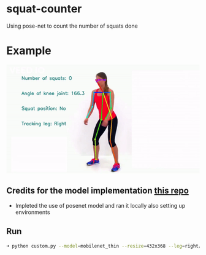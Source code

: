 # squat-counter
Using pose-net to count the number of squats done


# Example

![Demo](squat.gif)

## Credits for the model implementation [this repo](https://github.com/ildoonet/tf-pose-estimation)

- Impleted the use of posenet model and ran it locally also setting up environments

## Run
```bash
➜ python custom.py --model=mobilenet_thin --resize=432x368 --leg=right/left(choose) --vidlocation=something.mp4
```

